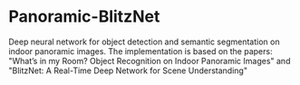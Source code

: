 # Panoramic-BlitzNet
Deep neural network for object detection and semantic segmentation on indoor panoramic images. The implementation is based on the papers: "What’s in my Room? Object Recognition on Indoor Panoramic Images" and "BlitzNet: A Real-Time Deep Network for Scene Understanding"
